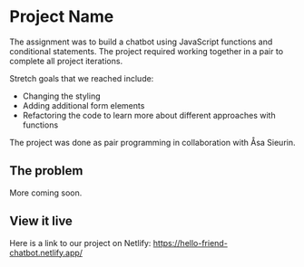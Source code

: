 # Project Name

The assignment was to build a chatbot using JavaScript functions and conditional statements. The project required working together in a pair to complete all project iterations.

Stretch goals that we reached include:
- Changing the styling
- Adding additional form elements
- Refactoring the code to learn more about different approaches with functions

The project was done as pair programming in collaboration with Åsa Sieurin.

## The problem

More coming soon.

## View it live

Here is a link to our project on Netlify: https://hello-friend-chatbot.netlify.app/
